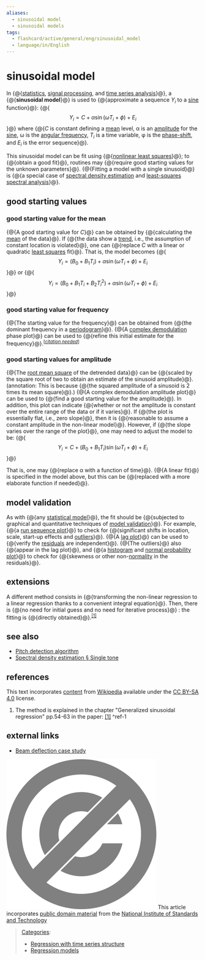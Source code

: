 ```yaml
---
aliases:
  - sinusoidal model
  - sinusoidal models
tags:
  - flashcard/active/general/eng/sinusoidal_model
  - language/in/English
---
```


# sinusoidal model

<!-- | ![](../../archives/Wikimedia%20Commons/Question%20book-new.svg) | This article __needs additional citations for [verification](https://en.wikipedia.org/wiki/Wikipedia:Verifiability)__. Please help [improve this article](https://en.wikipedia.org/wiki/Special:EditPage/Sinusoidal%20model) by [adding citations to reliable sources](https://en.wikipedia.org/wiki/Help:Referencing%20for%20beginners). Unsourced material may be challenged and removed._Find sources:_ ["Sinusoidal model"](https://www.google.com/search?as_eq=wikipedia&q=%22Sinusoidal+model%22) – [news](https://www.google.com/search?tbm=nws&q=%22Sinusoidal+model%22+-wikipedia&tbs=ar:1) __·__ [newspapers](https://www.google.com/search?&q=%22Sinusoidal+model%22&tbs=bkt:s&tbm=bks) __·__ [books](https://www.google.com/search?tbs=bks:1&q=%22Sinusoidal+model%22+-wikipedia) __·__ [scholar](https://scholar.google.com/scholar?q=%22Sinusoidal+model%22) __·__ [JSTOR](https://www.jstor.org/action/doBasicSearch?Query=%22Sinusoidal+model%22&acc=on&wc=on) _\(February 2008\)__\([Learn how and when to remove this message](https://en.wikipedia.org/wiki/Help:Maintenance%20template%20removal)\)_ | -->

In {@{[statistics](statistics.md), [signal processing](signal%20processing.md), and [time series analysis](time%20series%20analysis.md)}@}, a {@{__sinusoidal model__}@} is used to {@{approximate a sequence _Y<sub>i</sub>_ to a [sine](sine.md) function}@}: {@{$$Y_{i}=C+\alpha \sin(\omega T_{i}+\phi )+E_{i}$$}@} where {@{_C_ is constant defining a [mean](mean.md) level, α is an [amplitude](amplitude.md) for the [sine](sine.md), ω is the [angular frequency](angular%20frequency.md), _T<sub>i</sub>_ is a time variable, φ is the [phase-shift](phase-shift.md#phase%20shift), and _E<sub>i</sub>_ is the error sequence}@}.

This sinusoidal model can be fit using {@{[nonlinear least squares](nonlinear%20least%20squares.md)}@}; to {@{obtain a good fit}@}, routines may {@{require good starting values for the unknown parameters}@}. {@{Fitting a model with a single sinusoid}@} is {@{a special case of [spectral density estimation](spectral%20density%20estimation.md) and [least-squares spectral analysis](least-squares%20spectral%20analysis.md)}@}.

## good starting values

### good starting value for the mean

{@{A good starting value for _C_}@} can be obtained by {@{calculating the [mean](mean.md) of the data}@}. If {@{the data show a [trend](trend%20estimation.md), i.e., the assumption of constant location is violated}@}, one can {@{replace _C_ with a linear or quadratic [least squares](least%20squares.md) fit}@}. That is, the model becomes {@{$$Y_{i}=(B_{0}+B_{1}T_{i})+\alpha \sin( \omega T_{i}+\phi )+E_{i}$$}@} or {@{$$Y_{i}=(B_{0}+B_{1}T_{i}+B_{2}T_{i}^{2})+\alpha \sin( \omega T_{i}+\phi )+E_{i}$$}@}

### good starting value for frequency

{@{The starting value for the frequency}@} can be obtained from {@{the dominant frequency in a [periodogram](periodogram.md)}@}. {@{A [complex demodulation](complex%20demodulation.md) phase plot}@} can be used to {@{refine this initial estimate for the frequency}@}.<sup>\[_[citation needed](https://en.wikipedia.org/wiki/Wikipedia:Citation%20needed)_\]</sup>

### good starting values for amplitude

{@{The [root mean square](root%20mean%20square.md) of the detrended data}@} can be {@{scaled by the square root of two to obtain an estimate of the sinusoid amplitude}@}. \(annotation: This is because {@{the squared amplitude of a sinusoid is 2 times its mean square}@}.\) {@{A complex demodulation amplitude plot}@} can be used to {@{find a good starting value for the amplitude}@}. In addition, this plot can indicate {@{whether or not the amplitude is constant over the entire range of the data or if it varies}@}. If {@{the plot is essentially flat, i.e., zero slope}@}, then it is {@{reasonable to assume a constant amplitude in the non-linear model}@}. However, if {@{the slope varies over the range of the plot}@}, one may need to adjust the model to be: {@{$$Y_{i}=C+(B_{0}+B_{1}T_{i})\sin( \omega T_{i}+\phi )+E_{i}$$}@}

That is, one may {@{replace α with a function of time}@}. {@{A linear fit}@} is specified in the model above, but this can be {@{replaced with a more elaborate function if needed}@}.

## model validation

As with {@{any [statistical model](statistical%20model.md)}@}, the fit should be {@{subjected to graphical and quantitative techniques of [model validation](model%20validation.md)}@}. For example, {@{a [run sequence plot](run%20sequence%20plot.md)}@} to check for {@{significant shifts in location, scale, start-up effects and [outliers](outliers.md)}@}. {@{A [lag plot](lag%20plot.md)}@} can be used to {@{verify the [residuals](errors%20and%20residuals%20in%20statistics.md) are independent}@}. {@{The outliers}@} also {@{appear in the lag plot}@}, and {@{a [histogram](histogram.md) and [normal probability plot](normal%20probability%20plot.md)}@} to check for {@{skewness or other non-[normality](normal%20distribution.md) in the residuals}@}.

## extensions

A different method consists in {@{transforming the non-linear regression to a linear regression thanks to a convenient integral equation}@}. Then, there is {@{no need for initial guess and no need for iterative process}@} : the fitting is {@{directly obtained}@}.<sup>[\[1\]](#^ref-1)</sup>

## see also

- [Pitch detection algorithm](pitch%20detection%20algorithm.md)
- [Spectral density estimation § Single tone](spectral%20density%20estimation.md#single%20tone)

## references

This text incorporates [content](https://en.wikipedia.org/wiki/sinusoidal_model) from [Wikipedia](Wikipedia.md) available under the [CC BY-SA 4.0](https://creativecommons.org/licenses/by-sa/4.0/) license.

1. The method is explained in the chapter "Generalized sinusoidal regression" pp.54-63 in the paper: [\[1\]](https://fr.scribd.com/doc/14674814/Regressions-et-equations-integrales) <a id="^ref-1"></a>^ref-1

## external links

- [Beam deflection case study](http://www.itl.nist.gov/div898/handbook/eda/section4/eda425.htm)

![Public Domain](../../archives/Wikimedia%20Commons/PD-icon.svg) This article incorporates [public domain material](Copyright%20status%20of%20works%20by%20the%20federal%20government%20of%20the%20United%20States.md) from the [National Institute of Standards and Technology](https://www.nist.gov/)

> [Categories](https://en.wikipedia.org/wiki/Help:Category):
>
> - [Regression with time series structure](https://en.wikipedia.org/wiki/Category:Regression%20with%20time%20series%20structure)
> - [Regression models](https://en.wikipedia.org/wiki/Category:Regression%20models)
